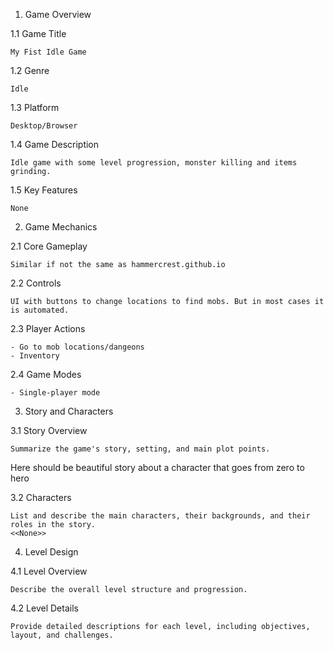 1. Game Overview

1.1 Game Title

    My Fist Idle Game

1.2 Genre

    Idle

1.3 Platform

    Desktop/Browser

1.4 Game Description

    Idle game with some level progression, monster killing and items grinding.

1.5 Key Features

    None

2. Game Mechanics

2.1 Core Gameplay

    Similar if not the same as hammercrest.github.io

2.2 Controls

    UI with buttons to change locations to find mobs. But in most cases it is automated.

2.3 Player Actions

    - Go to mob locations/dangeons
    - Inventory

2.4 Game Modes

    - Single-player mode

3. Story and Characters

3.1 Story Overview

    Summarize the game's story, setting, and main plot points.
Here should be beautiful story about a character that goes from zero to hero

3.2 Characters

    List and describe the main characters, their backgrounds, and their roles in the story.
    <<None>>

4. Level Design

4.1 Level Overview

    Describe the overall level structure and progression.

4.2 Level Details

    Provide detailed descriptions for each level, including objectives, layout, and challenges.
